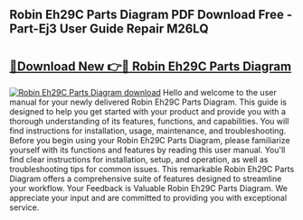 ## Robin Eh29C Parts Diagram PDF Download Free - Part-Ej3 User Guide Repair M26LQ

# <h2><a href="http://dfpnuhx.blite.top/?on=Robin+Eh29C+Parts+Diagram">🔗Download New 👉🔴 Robin Eh29C Parts Diagram</a></h2>

[![Robin Eh29C Parts Diagram download](https://i.imgur.com/lujVjoI.png)](http://dfpnuhx.blite.top/?on=Robin+Eh29C+Parts+Diagram)
Hello and welcome to the user manual for your newly delivered Robin Eh29C Parts Diagram. This guide is designed to help you get started with your product and provide you with a thorough understanding of its features, functions, and capabilities. You will find instructions for installation, usage, maintenance, and troubleshooting. Before you begin using your Robin Eh29C Parts Diagram, please familiarize yourself with its functions and features by reading this user manual. You'll find clear instructions for installation, setup, and operation, as well as troubleshooting tips for common issues. This remarkable Robin Eh29C Parts Diagram offers a comprehensive suite of features designed to streamline your workflow. Your Feedback is Valuable Robin Eh29C Parts Diagram. We appreciate your input and are committed to providing you with exceptional service.
